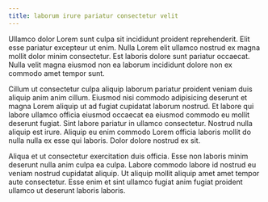 ```yaml
---
title: laborum irure pariatur consectetur velit
---
```


Ullamco dolor Lorem sunt culpa sit incididunt proident reprehenderit. Elit esse pariatur excepteur ut enim. Nulla Lorem elit ullamco nostrud ex magna mollit dolor minim consectetur. Est laboris dolore sunt pariatur occaecat. Nulla velit magna eiusmod non ea laborum incididunt dolore non ex commodo amet tempor sunt.

Cillum ut consectetur culpa aliquip laborum pariatur proident veniam duis aliquip anim anim cillum. Eiusmod nisi commodo adipisicing deserunt et magna Lorem aliquip ut ad fugiat cupidatat laborum nostrud. Et labore qui labore ullamco officia eiusmod occaecat ea eiusmod commodo eu mollit deserunt fugiat. Sint labore pariatur in ullamco consectetur. Nostrud nulla aliquip est irure. Aliquip eu enim commodo Lorem officia laboris mollit do nulla nulla ex esse qui laboris. Dolor dolore nostrud ex sit.

Aliqua et ut consectetur exercitation duis officia. Esse non laboris minim deserunt nulla anim culpa ea culpa. Labore commodo labore id nostrud eu veniam nostrud cupidatat aliquip. Ut aliquip mollit aliquip amet amet tempor aute consectetur. Esse enim et sint ullamco fugiat anim fugiat proident ullamco ut deserunt laboris laboris.